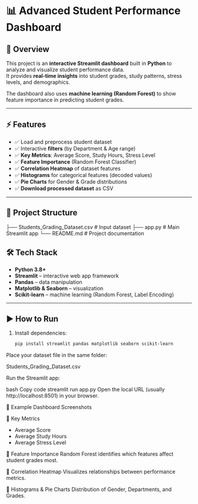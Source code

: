 # 📊 Advanced Student Performance Dashboard

## 📌 Overview
This project is an **interactive Streamlit dashboard** built in **Python** to analyze and visualize student performance data.  
It provides **real-time insights** into student grades, study patterns, stress levels, and demographics.  

The dashboard also uses **machine learning (Random Forest)** to show feature importance in predicting student grades.  

---

## ⚡ Features
- ✅ Load and preprocess student dataset  
- ✅ Interactive **filters** (by Department & Age range)  
- ✅ **Key Metrics**: Average Score, Study Hours, Stress Level  
- ✅ **Feature Importance** (Random Forest Classifier)  
- ✅ **Correlation Heatmap** of dataset features  
- ✅ **Histograms** for categorical features (decoded values)  
- ✅ **Pie Charts** for Gender & Grade distributions  
- ✅ **Download processed dataset** as CSV  

---

## 📂 Project Structure
├── Students_Grading_Dataset.csv # Input dataset
├── app.py # Main Streamlit app
└── README.md # Project documentation



## 🛠️ Tech Stack
- **Python 3.8+**  
- **Streamlit** – interactive web app framework  
- **Pandas** – data manipulation  
- **Matplotlib & Seaborn** – visualization  
- **Scikit-learn** – machine learning (Random Forest, Label Encoding)  

---

## ▶️ How to Run
1. Install dependencies:
   ```bash
   pip install streamlit pandas matplotlib seaborn scikit-learn
Place your dataset file in the same folder:

Students_Grading_Dataset.csv

Run the Streamlit app:

bash
Copy code
streamlit run app.py
Open the local URL (usually http://localhost:8501) in your browser.

📂 Example Dashboard Screenshots

🔹 Key Metrics

- Average Score
- Average Study Hours
- Average Stress Level

🔹 Feature Importance
Random Forest identifies which features affect student grades most.

🔹 Correlation Heatmap
Visualizes relationships between performance metrics.

🔹 Histograms & Pie Charts
Distribution of Gender, Departments, and Grades.
